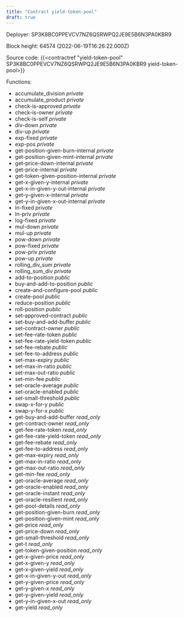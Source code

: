 ```yaml
---
title: "Contract yield-token-pool"
draft: true
---
```

Deployer: SP3K8BC0PPEVCV7NZ6QSRWPQ2JE9E5B6N3PA0KBR9


 



Block height: 64574 (2022-06-19T16:26:22.000Z)

Source code: {{<contractref "yield-token-pool" SP3K8BC0PPEVCV7NZ6QSRWPQ2JE9E5B6N3PA0KBR9 yield-token-pool>}}

Functions:

* accumulate_division _private_
* accumulate_product _private_
* check-is-approved _private_
* check-is-owner _private_
* check-is-self _private_
* div-down _private_
* div-up _private_
* exp-fixed _private_
* exp-pos _private_
* get-position-given-burn-internal _private_
* get-position-given-mint-internal _private_
* get-price-down-internal _private_
* get-price-internal _private_
* get-token-given-position-internal _private_
* get-x-given-y-internal _private_
* get-x-in-given-y-out-internal _private_
* get-y-given-x-internal _private_
* get-y-in-given-x-out-internal _private_
* ln-fixed _private_
* ln-priv _private_
* log-fixed _private_
* mul-down _private_
* mul-up _private_
* pow-down _private_
* pow-fixed _private_
* pow-priv _private_
* pow-up _private_
* rolling_div_sum _private_
* rolling_sum_div _private_
* add-to-position _public_
* buy-and-add-to-position _public_
* create-and-configure-pool _public_
* create-pool _public_
* reduce-position _public_
* roll-position _public_
* set-approved-contract _public_
* set-buy-and-add-buffer _public_
* set-contract-owner _public_
* set-fee-rate-token _public_
* set-fee-rate-yield-token _public_
* set-fee-rebate _public_
* set-fee-to-address _public_
* set-max-expiry _public_
* set-max-in-ratio _public_
* set-max-out-ratio _public_
* set-min-fee _public_
* set-oracle-average _public_
* set-oracle-enabled _public_
* set-small-threshold _public_
* swap-x-for-y _public_
* swap-y-for-x _public_
* get-buy-and-add-buffer _read_only_
* get-contract-owner _read_only_
* get-fee-rate-token _read_only_
* get-fee-rate-yield-token _read_only_
* get-fee-rebate _read_only_
* get-fee-to-address _read_only_
* get-max-expiry _read_only_
* get-max-in-ratio _read_only_
* get-max-out-ratio _read_only_
* get-min-fee _read_only_
* get-oracle-average _read_only_
* get-oracle-enabled _read_only_
* get-oracle-instant _read_only_
* get-oracle-resilient _read_only_
* get-pool-details _read_only_
* get-position-given-burn _read_only_
* get-position-given-mint _read_only_
* get-price _read_only_
* get-price-down _read_only_
* get-small-threshold _read_only_
* get-t _read_only_
* get-token-given-position _read_only_
* get-x-given-price _read_only_
* get-x-given-y _read_only_
* get-x-given-yield _read_only_
* get-x-in-given-y-out _read_only_
* get-y-given-price _read_only_
* get-y-given-x _read_only_
* get-y-given-yield _read_only_
* get-y-in-given-x-out _read_only_
* get-yield _read_only_
